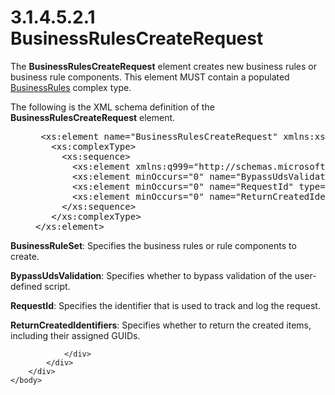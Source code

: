 <html dir="LTR" xmlns:mshelp="http://msdn.microsoft.com/mshelp" xmlns:ddue="http://ddue.schemas.microsoft.com/authoring/2003/5" xmlns:xlink="http://www.w3.org/1999/xlink" xmlns:tool="http://www.microsoft.com/tooltip">
    <head>
        <meta http-equiv="Content-Type" content="text/html; CHARSET=utf-8"></meta>
        <meta name="save" content="history"></meta>
        <title>3.1.4.5.2.1 BusinessRulesCreateRequest</title>
        <xml>
            <mshelp:toctitle title="3.1.4.5.2.1 BusinessRulesCreateRequest"></mshelp:toctitle>
            <mshelp:rltitle title="[MS-SSMDSWS-15]: BusinessRulesCreateRequest"></mshelp:rltitle>
            <mshelp:keyword index="A" term="749330b1-c393-493f-8972-53faf8f8ba47"></mshelp:keyword>
            <mshelp:attr name="DCSext.ContentType" value="open specification"></mshelp:attr>
            <mshelp:attr name="AssetID" value="749330b1-c393-493f-8972-53faf8f8ba47"></mshelp:attr>
            <mshelp:attr name="TopicType" value="kbRef"></mshelp:attr>
            <mshelp:attr name="DCSext.Title" value="[MS-SSMDSWS-15]: BusinessRulesCreateRequest" />
        </xml>
    </head>
    <body>
        <div id="header">
            <h1 class="heading">3.1.4.5.2.1 BusinessRulesCreateRequest</h1>
        </div>
        <div id="mainSection">
            <div id="mainBody">
                <div id="allHistory" class="saveHistory"></div>
                <div id="sectionSection0" class="section" name="collapseableSection">
                    

<p>The <b>BusinessRulesCreateRequest</b> element creates new
business rules or business rule components. This element MUST contain a
populated <a href="08361ce3-4ee5-4641-9018-8f997c19da6b.html">BusinessRules</a>
complex type.</p>

<p>The following is the XML schema definition of the <b>BusinessRulesCreateRequest</b>
element.</p>

<dl>
<dd>
<div><pre> &lt;xs:element name=&quot;BusinessRulesCreateRequest&quot; xmlns:xs=&quot;http://www.w3.org/2001/XMLSchema&quot;&gt;
   &lt;xs:complexType&gt;
     &lt;xs:sequence&gt;
       &lt;xs:element xmlns:q999=&quot;http://schemas.microsoft.com/sqlserver/masterdataservices/2009/09&quot; minOccurs=&quot;0&quot; name=&quot;BusinessRuleSet&quot; nillable=&quot;true&quot; type=&quot;q999:BusinessRules&quot; /&gt;
       &lt;xs:element minOccurs=&quot;0&quot; name=&quot;BypassUdsValidation&quot; type=&quot;xs:boolean&quot; /&gt;
       &lt;xs:element minOccurs=&quot;0&quot; name=&quot;RequestId&quot; type=&quot;ser:guid&quot; /&gt;
       &lt;xs:element minOccurs=&quot;0&quot; name=&quot;ReturnCreatedIdentifiers&quot; type=&quot;xs:boolean&quot; /&gt;
     &lt;/xs:sequence&gt;
   &lt;/xs:complexType&gt;
&lt;/xs:element&gt;
</pre></div>
</dd></dl>

<p><b>BusinessRuleSet</b>: Specifies the business rules
or rule components to create.</p>

<p><a id="_6337F657_Topic"></a><b>BypassUdsValidation</b>:
Specifies whether to bypass validation of the user-defined script.</p>

<p><b>RequestId</b>: Specifies the identifier that is
used to track and log the request.</p>

<p><b>ReturnCreatedIdentifiers</b>: Specifies whether to
return the created items, including their assigned GUIDs.</p>


                </div>
            </div>
        </div>
    </body>
</html>